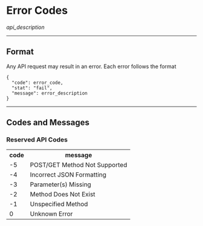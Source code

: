 # Error Codes

*api_description*

***

## Format

Any API request may result in an error. Each error follows the format

    {
      "code": error_code,
      "stat": "fail",
      "message": error_description
    }

***

## Codes and Messages

### Reserved API Codes

<table id="reserved_codes">
  <tr>
    <th>code</th>
    <th>message</th>
  </tr>
  <tr><td>-5</td><td>POST/GET Method Not Supported</td></tr>
  <tr><td>-4</td><td>Incorrect JSON Formatting</td></tr>
  <tr><td>-3</td><td>Parameter(s) Missing</td></tr>
  <tr><td>-2</td><td>Method Does Not Exist</td></tr>
  <tr><td>-1</td><td>Unspecified Method</td></tr>
  <tr><td> 0</td><td>Unknown Error</td></tr>
</table>
